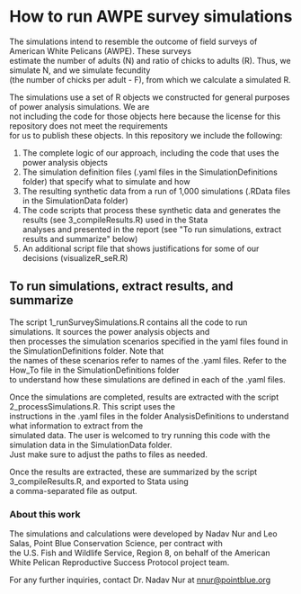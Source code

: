 # How to run AWPE survey simulations

The simulations intend to resemble the outcome of field surveys of American White Pelicans (AWPE). These surveys  
estimate the number of adults (N) and ratio of chicks to adults (R). Thus, we simulate N, and we simulate fecundity  
(the number of chicks per adult - F), from which we calculate a simulated R.

The simulations use a set of R objects we constructed for general purposes of power analysis simulations. We are  
not including the code for those objects here because the license for this repository does not meet the requirements  
for us to publish these objects. In this repository we include the following:
1. The complete logic of our approach, including the code that uses the power analysis objects
2. The simulation definition files (.yaml files in the SimulationDefinitions folder) that specify what to simulate and how
3. The resulting synthetic data from a run of 1,000 simulations (.RData files in the SimulationData folder)
4. The code scripts that process these synthetic data and generates the results (see 3_compileResults.R) used in the Stata  
analyses and presented in the report (see "To run simulations, extract results and summarize" below)
5. An additional script file that shows justifications for some of our decisions (visualizeR_seR.R)

## To run simulations, extract results, and summarize

The script 1_runSurveySimulations.R contains all the code to run simulations. It sources the power analysis objects and  
then processes the simulation scenarios specified in the yaml files found in the SimulationDefinitions folder. Note that  
the names of these scenarios refer to names of the .yaml files. Refer to the How_To file in the SimulationDefinitions folder  
to understand how these simulations are defined in each of the .yaml files.

Once the simulations are completed, results are extracted with the script 2_processSimulations.R. This script uses the  
instructions in the .yaml files in the folder AnalysisDefinitions to understand what information to extract from the  
simulated data. The user is welcomed to try running this code with the simulation data in the SimulationData folder.  
Just make sure to adjust the paths to files as needed.

Once the results are extracted, these are summarized by the script 3_compileResults.R, and exported to Stata using  
a comma-separated file as output. 

### About this work

The simulations and calculations were developed by Nadav Nur and Leo Salas, Point Blue Conservation Science, per contract with  
the U.S. Fish and Wildlife Service, Region 8, on behalf of the American White Pelican Reproductive Success Protocol project team. 
  
For any further inquiries, contact Dr. Nadav Nur at nnur@pointblue.org
